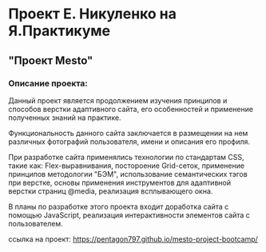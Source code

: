 # Проект Е. Никуленко на Я.Практикуме
## "Проект Mesto"

### Описание проекта:
Данный проект является продолжением изучения принципов и способов верстки адаптивного сайта, его особенностей и применение полученных знаний на практике.

Функциональность данного сайта заключается в размещении на нем различных фотографий пользователя, имени и описания его профиля.

При разработке сайта применялись технологии по стандартам CSS, такие как: Flex-выравнивания, постороение Grid-сеток, применение принципов методологии "БЭМ", использование семантических тэгов при верстке, основы применения инструментов для адаптивной верстки страниц @media, реализация всплывающего окна.

В планы по разработке этого проекта входит доработка сайта с помощью JavaScript, реализация интерактивности элементов сайта с пользователем.

ссылка на проект: https://pentagon797.github.io/mesto-project-bootcamp/
